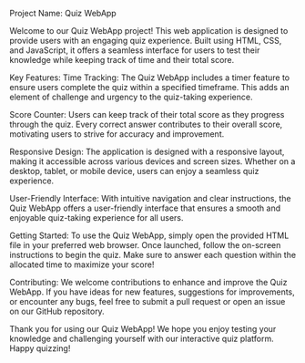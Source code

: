 Project Name: Quiz WebApp

Welcome to our Quiz WebApp project! This web application is designed to provide users with an engaging quiz experience. Built using HTML, CSS, and JavaScript, it offers a seamless interface for users to test their knowledge while keeping track of time and their total score.

Key Features:
Time Tracking: The Quiz WebApp includes a timer feature to ensure users complete the quiz within a specified timeframe. This adds an element of challenge and urgency to the quiz-taking experience.

Score Counter: Users can keep track of their total score as they progress through the quiz. Every correct answer contributes to their overall score, motivating users to strive for accuracy and improvement.

Responsive Design: The application is designed with a responsive layout, making it accessible across various devices and screen sizes. Whether on a desktop, tablet, or mobile device, users can enjoy a seamless quiz experience.

User-Friendly Interface: With intuitive navigation and clear instructions, the Quiz WebApp offers a user-friendly interface that ensures a smooth and enjoyable quiz-taking experience for all users.

Getting Started:
To use the Quiz WebApp, simply open the provided HTML file in your preferred web browser. Once launched, follow the on-screen instructions to begin the quiz. Make sure to answer each question within the allocated time to maximize your score!

Contributing:
We welcome contributions to enhance and improve the Quiz WebApp. If you have ideas for new features, suggestions for improvements, or encounter any bugs, feel free to submit a pull request or open an issue on our GitHub repository.

Thank you for using our Quiz WebApp! We hope you enjoy testing your knowledge and challenging yourself with our interactive quiz platform. Happy quizzing!